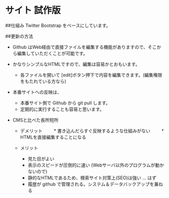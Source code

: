 # サイト 試作版

##仕組み
Twitter Bootstrap をベースにしています。

##更新の方法
* Github はWeb経由で直接ファイルを編集する機能がありますので、そこから編集していただくことが可能です。
* かなりシンプルなHTMLですので、編集は容易かとおもいます。
   * 各ファイルを開いて [edit]ボタン押下で内容を編集できます。(編集権限をもたれている方なら)

* 本番サイトへの反映は、
   * 本番サイト側で Github から git pull します。
   * 定期的に実行することも容易と思います。

* CMSと比べた長所短所
   * デメリット
　　   * 書き込んだらすぐ反映するような仕組みがない
　　   * HTMLを直接編集することになる

   * メリット
       * 見た目がよい
       * 表示のスピードが圧倒的に速い (Webサーバ以外のプログラムが動かないので)
       * 静的なHTMLであるため、検索サイト対策上(SEO)は強い ... はず
       * 履歴が github で管理される。システム＆データバックアップを兼ねる

